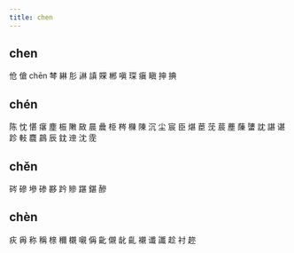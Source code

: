 ```yaml
---
title: chen
---
```


## chen
伧
傖
chēn
棽
綝
肜
諃
謓
賝
郴
嗔
琛
瘨
瞋
抻
捵
## chén
陈
忱
愖
瘎
塵
桭
敶
敐
晨
曟
栕
梣
樄
陳
沉
尘
宸
臣
煁
茞
莐
莀
薼
蔯
螴
訦
諶
谌
跈
軙
麎
鷐
辰
鈂
迧
沈
霃
## chěn
硶
磣
墋
碜
夦
趻
贂
踸
鍖
醦
## chèn
疢
爯
称
稱
榇
穪
櫬
嚫
偁
齔
儭
龀
齓
襯
谶
讖
趁
衬
趂
